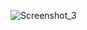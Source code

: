![Screenshot_3](https://user-images.githubusercontent.com/101234161/180437993-4a1b17bd-39f2-4df8-931f-543d34e33b8a.png)
